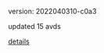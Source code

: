 version: 2022040310-c0a3

updated 15 avds

[details](https://github.com/0x74f917491bfa7ebfa379/ali_avd_db/blob/master/change_log/2022/04/03/10/c0a3.txt)